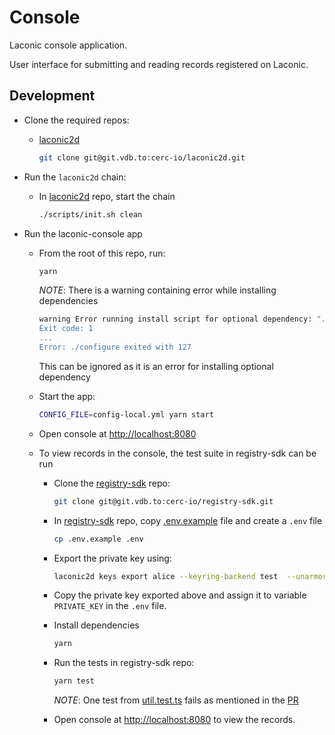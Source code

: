 # Console

Laconic console application.

User interface for submitting and reading records registered on Laconic.

## Development

* Clone the required repos:
  * [laconic2d](https://git.vdb.to/cerc-io/laconic2d)

    ```bash
    git clone git@git.vdb.to:cerc-io/laconic2d.git
    ```

* Run the `laconic2d` chain:
  * In [laconic2d](https://git.vdb.to/cerc-io/laconic2d) repo, start the chain

    ```bash
    ./scripts/init.sh clean
    ```

* Run the laconic-console app
  * From the root of this repo, run:

    ```bash
    yarn
    ```

    *NOTE*: There is a warning containing error while installing dependencies

    ```bash
    warning Error running install script for optional dependency: ".../laconic-console/node_modules/sodium-native: Command failed.
    Exit code: 1
    ...
    Error: ./configure exited with 127
    ```

    This can be ignored as it is an error for installing optional dependency

  * Start the app:

      ```bash
      CONFIG_FILE=config-local.yml yarn start
      ```

  * Open console at <http://localhost:8080>

  * To view records in the console, the test suite in registry-sdk can be run

    * Clone the [registry-sdk](https://git.vdb.to/cerc-io/registry-sdk) repo:

      ```bash
      git clone git@git.vdb.to:cerc-io/registry-sdk.git
      ```

    * In [registry-sdk](https://git.vdb.to/cerc-io/registry-sdk) repo, copy [.env.example](https://git.vdb.to/cerc-io/registry-sdk/blob/main/.env.example) file and create a `.env` file

      ```bash
      cp .env.example .env
      ```

    * Export the private key using:

      ```bash
      laconic2d keys export alice --keyring-backend test  --unarmored-hex --unsafe
      ```

    * Copy the private key exported above and assign it to variable `PRIVATE_KEY` in the `.env` file.

    * Install dependencies

      ```bash
      yarn
      ```

    * Run the tests in registry-sdk repo:

      ```bash
      yarn test
      ```

      *NOTE*: One test from [util.test.ts](https://git.vdb.to/cerc-io/registry-sdk/blob/main/src/util.test.ts) fails as mentioned in the [PR](https://git.vdb.to/cerc-io/registry-sdk/pull/5#issuecomment-1299572012)

    * Open console at <http://localhost:8080> to view the records.
